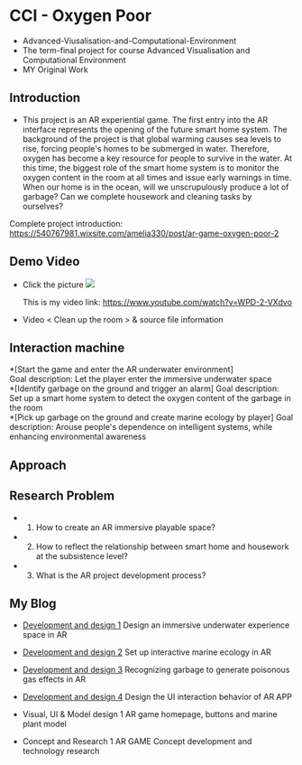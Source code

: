 # CCI - Oxygen Poor <AR Game>
* Advanced-Viusalisation-and-Computational-Environment
* The term-final project for course Advanced Visualisation and Computational Environment  
* MY Original Work
  
  
## Introduction

* This project is an AR experiential game. The first entry into the AR interface represents the opening of the future smart home system. The background of the project is that global warming causes sea levels to rise, forcing people's homes to be submerged in water. Therefore, oxygen has become a key resource for people to survive in the water. At this time, the biggest role of the smart home system is to monitor the oxygen content in the room at all times and issue early warnings in time. When our home is in the ocean, will we unscrupulously produce a lot of garbage? Can we complete housework and cleaning tasks by ourselves?  

Complete project introduction: https://540767981.wixsite.com/amelia330/post/ar-game-oxygen-poor-2  
  
  
## Demo Video
 
* Click the picture
  <img src="https://static.wixstatic.com/media/74ebd6_42be34a473594e09a5195af160d2ec7c~mv2.jpg/v1/fill/w_1880,h_1058,al_c,q_90/74ebd6_42be34a473594e09a5195af160d2ec7c~mv2.jpg">
  
  This is my video link: https://www.youtube.com/watch?v=WPD-2-VXdvo
  
* Video < Clean up the room > & source file information

  
## Interaction machine 
  
*[Start the game and enter the AR underwater environment]  
 Goal description: Let the player enter the immersive underwater space  
*[Identify garbage on the ground and trigger an alarm]
 Goal description: Set up a smart home system to detect the oxygen content of the garbage in the room  
*[Pick up garbage on the ground and create marine ecology by player]
 Goal description: Arouse people's dependence on intelligent systems, while enhancing environmental awareness


## Approach

  
## Research Problem
* 1. How to create an AR immersive playable space?
* 2. How to reflect the relationship between smart home and housework at the subsistence level?
* 3. What is the AR project development process?
  
  
## My Blog 
  
* [Development and design 1](https://540767981.wixsite.com/amelia330/post/ar-game-oxygen-poor-2)
  Design an immersive underwater experience space in AR

* [Development and design 2](https://540767981.wixsite.com/amelia330/post/ar-game-oxygen-poor)
  Set up interactive marine ecology in AR
  
* [Development and design 3](https://540767981.wixsite.com/amelia330/post/ar-game-oxygen-poor-1)
  Recognizing garbage to generate poisonous gas effects in AR

* [Development and design 4](https://540767981.wixsite.com/amelia330/post/ar-game-oxygen-poor-3)
  Design the UI interaction behavior of AR APP
   
* Visual, UI & Model design 1
  AR game homepage, buttons and marine plant model
    
* Concept and Research 1
  AR GAME Concept development and technology research
   
